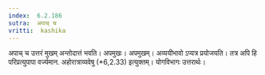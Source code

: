 ```yaml
---
index:  6.2.186
sutra:  अपाच् च
vritti:  kashika 
---
```


अपाच् च उत्तरं मुखम् अन्तोदात्तं भवति। अपमुखः। अपमुखम्। अव्ययीभावो ऽप्यत्र प्रयोजयति। तत्र अपि हि परिप्रत्युपापा वर्ज्यमान. अहोरात्राव्यवेषु (*6,2.33) इत्युक्तम्। योगविभागः उत्तरार्थः।

